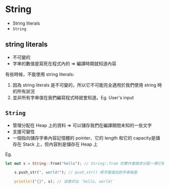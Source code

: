# String

- String literals
- `String`

## string literals

- 不可變的
- 字串的數值是寫死在程式內的 => 編譯時期就知道內容

有些時候，不能使用 string literals: 

1. 因為 string literals 是不可變的，所以它不可能完全適用於我們使用 string 時的所有狀況
2. 並非所有字串值在我們編寫程式時就會知道。Eg. User's input

## `String`

- 管理分配在 Heap 上的資料 => 可以儲存我們在編譯期間未知的一些文字
- 支援可變性
- 一個指向儲存字串內容記憶體的 pointer、它的 length 和它的 capacity是儲存在 Stack 上，但內容則是儲存在 Heap 上

Eg.

```rust
let mut s = String::from("hello"); // String::from 的實作會請求分配一塊它需要的記憶體

    s.push_str(", world!"); // push_str() 將字面值加到字串後面

    println!("{}", s); // 這會印出 `hello, world!`
```